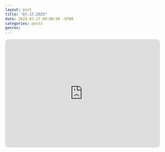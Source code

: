 ```yaml
---
layout: post
title: "07.17.2025"
date: 2025-07-17 00:00:00 -0700
categories: posts
genres:
---
```

<iframe style="border-radius:12px" src="https://open.spotify.com/embed/playlist/1vlWbW0k0zL1QPvom5oEVb?utm_source=generator" width="100%" height="352" frameBorder="0" allowfullscreen="" allow="autoplay; clipboard-write; encrypted-media; fullscreen; picture-in-picture" loading="lazy"></iframe>